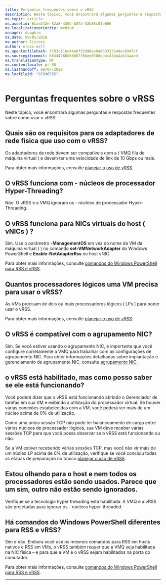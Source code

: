 ```yaml
---
title: Perguntas frequentes sobre o vRSS
description: Neste tópico, você encontrará algumas perguntas e respostas frequentes sobre como usar o vRSS.
ms.topic: article
ms.assetid: 61ae242e-82a8-430d-b07d-52b86c01e686
ms.localizationpriority: medium
manager: dougkim
ms.date: 09/05/2018
ms.author: lizross
author: eross-msft
ms.openlocfilehash: f703c11be44e8f55d96ee0a06332554dec6947cf
ms.sourcegitcommit: 68444968565667f86ee0586ed4c43da4ab24aaed
ms.translationtype: MT
ms.contentlocale: pt-BR
ms.lasthandoff: 08/07/2020
ms.locfileid: "87996795"
---
```

# <a name="vrss-frequently-asked-questions"></a>Perguntas frequentes sobre o vRSS

Neste tópico, você encontrará algumas perguntas e respostas frequentes sobre como usar o vRSS.

## <a name="what-are-the-requirements-for-the-physical-network-adapters-that-i-use-with-vrss"></a>Quais são os requisitos para os adaptadores de rede física que uso com o vRSS?

Os adaptadores de rede devem ser compatíveis com a \( VMQ fila de máquina virtual \) e devem ter uma velocidade de link de 10 Gbps ou mais.

Para obter mais informações, consulte [planejar o uso de vRSS](vrss-plan.md).

## <a name="does-vrss-work-with-hyper-threaded-processor-cores"></a>O vRSS funciona com \- núcleos de processador Hyper-Threading?

Não. O vRSS e a VMQ ignoram os \- núcleos de processador Hyper-Threading.

## <a name="does-vrss-work-for-host-virtual-nics-vnics"></a>O vRSS funciona para NICs virtuais do host \( vNICs \) ?

Sim. Use o parâmetro **-ManagementOS** em vez do nome da VM da máquina virtual \( \) no comando **set-VMNetworkAdapter** do Windows PowerShell e **Enable-NetAdapterRss** no host vNIC.

Para obter mais informações, consulte [comandos do Windows PowerShell para RSS e vRSS](vrss-wps.md).

## <a name="how-many-logical-processors-does-a-vm-need-to-use-vrss"></a>Quantos processadores lógicos uma VM precisa para usar o vRSS?

As VMs precisam de dois ou mais processadores lógicos \( LPs \) para poder usar o vRSS.

Para obter mais informações, consulte [planejar o uso de vRSS](vrss-plan.md).

## <a name="is-vrss-compatible-with-nic-teaming"></a>O vRSS é compatível com o agrupamento NIC?

Sim. Se você estiver usando o agrupamento NIC, é importante que você configure corretamente a VMQ para trabalhar com as configurações de agrupamento NIC. Para obter informações detalhadas sobre implantação e gerenciamento de agrupamento NIC, consulte [agrupamento NIC](../nic-teaming/nic-teaming.md).

## <a name="vrss-is-enabled-but-how-do-i-know-if-it-is-working"></a>o vRSS está habilitado, mas como posso saber se ele está funcionando?

Você poderá dizer que o vRSS está funcionando abrindo o Gerenciador de tarefas em sua VM e exibindo a utilização do processador virtual. Se houver várias conexões estabelecidas com a VM, você poderá ver mais de um núcleo acima de 0% de utilização.

Como uma única sessão TCP não pode ter balanceamento de carga entre vários núcleos de processador lógicos, sua VM deve receber várias sessões TCP para que você possa observar se o vRSS está funcionando ou não.

Se a VM estiver recebendo várias sessões TCP, mas você não vir mais de um núcleo LP acima de 0% de utilização, verifique se você concluiu todas as etapas de preparação no tópico [planejar o uso de vRSS](vrss-plan.md).

## <a name="im-looking-at-the-host-and-not-all-of-the-processors-are-being-used-it-looks-like-every-other-one-is-being-skipped"></a>Estou olhando para o host e nem todos os processadores estão sendo usados. Parece que um sim, outro não estão sendo ignorados.

Verifique se a tecnologia hyper threading está habilitada. A VMQ e a vRSS são projetadas para ignorar os \- núcleos hyper-threaded.

## <a name="are-there-different-windows-powershell-commands-for-rss-and-vrss"></a>Há comandos do Windows PowerShell diferentes para RSS e vRSS?

Sim e não. Embora você use os mesmos comandos para RSS em hosts nativos e RSS em VMs, o vRSS também requer que a VMQ seja habilitada na NIC física – e para que a VM e o vRSS sejam habilitados na porta do comutador.

Para obter mais informações, consulte [comandos do Windows PowerShell para RSS e vRSS](vrss-wps.md).

---